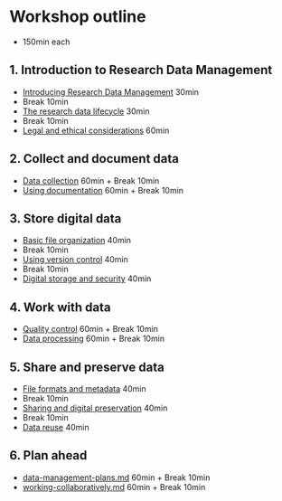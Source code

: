 # Workshop outline
- 150min each

## 1. Introduction to Research Data Management
- [Introducing Research Data Management](modules/introducing-rdm.md) 30min
- Break 10min
- [The research data lifecycle](modules/research-data-lifecycle.md) 30min
- Break 10min
- [Legal and ethical considerations](modules/legal-and-ethical.md) 60min

## 2. Collect and document data
- [Data collection](modules/data-collection.md) 60min + Break 10min
- [Using documentation](modules/data-documentation.md) 60min + Break 10min

## 3. Store digital data
<!-- ## Assure data usability -->

- [Basic file organization](modules/file-organization.md) 40min
- Break 10min
- [Using version control](modules/version-control.md) 40min
- Break 10min
- [Digital storage and security](modules/storage-backup-and-security.md) 40min

## 4. Work with data
- [Quality control](modules/quality-control.md) 60min + Break 10min
- [Data processing](modules/data-analysis.md) 60min + Break 10min
<!-- - [Data visualization](modules/visualization.md) -->

## 5. Share and preserve data
- [File formats and metadata](modules/file-formats-and-metadata.md) 40min
- Break 10min
- [Sharing and digital preservation](modules/sharing-and-preserving.md) 40min
- Break 10min
- [Data reuse](modules/reusing-data.md) 40min

## 6. Plan ahead
- [data-management-plans.md](modules/data-management-plans.mdd) 60min + Break 10min
- [working-collaboratively.md](modules/working-collaboratively.md) 60min + Break 10min
